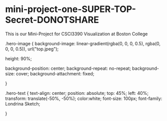 # mini-project-one-SUPER-TOP-Secret-DONOTSHARE
This is our Mini-Project for CSCI3390 Visualization at Boston College


.hero-image {
  background-image: linear-gradient(rgba(0, 0, 0, 0.5), rgba(0, 0, 0, 0.5)),
  url("top.jpeg");

  height: 90%;

  background-position: center;
  background-repeat: no-repeat;
  background-size: cover;
  background-attachment: fixed;

}



.hero-text {
  text-align: center;
  position: absolute;
  top: 45%;
  left: 40%;
  transform: translate(-50%, -50%);
  color:white;
  font-size: 100px;
  font-family: Londrina Sketch;


}